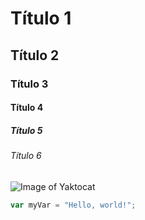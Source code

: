 # Título 1
## Título 2
### Título 3
#### Título 4
##### Título 5
###### Título 6

![Image of Yaktocat](https://octodex.github.com/images/yaktocat.png)

``` javascript
var myVar = "Hello, world!";
```

